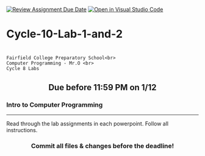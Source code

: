 [![Review Assignment Due Date](https://classroom.github.com/assets/deadline-readme-button-24ddc0f5d75046c5622901739e7c5dd533143b0c8e959d652212380cedb1ea36.svg)](https://classroom.github.com/a/cy7oSsn0)
[![Open in Visual Studio Code](https://classroom.github.com/assets/open-in-vscode-718a45dd9cf7e7f842a935f5ebbe5719a5e09af4491e668f4dbf3b35d5cca122.svg)](https://classroom.github.com/online_ide?assignment_repo_id=13364294&assignment_repo_type=AssignmentRepo)
# Cycle-10-Lab-1-and-2<h1 align="center">
    Fairfield College Preparatory School<br>
    Computer Programming - Mr.O <br>
    Cycle 8 Labs
</h1>

<h2 align="center">Due before 11:59 PM on 1/12</h2>

### Intro to Computer Programming
---
Read through the lab assignments in each powerpoint. Follow all instructions.

<h3 align="center">Commit all files & changes before the deadline!</h3>
